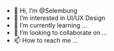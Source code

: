 - 👋 Hi, I’m @Selembung
- 👀 I’m interested in UI/UX Design
- 🌱 I’m currently learning ...
- 💞️ I’m looking to collaborate on ...
- 📫 How to reach me ...

<!---
Selembung/Selembung is a ✨ special ✨ repository because its `README.md` (this file) appears on your GitHub profile.
You can click the Preview link to take a look at your changes.
--->

